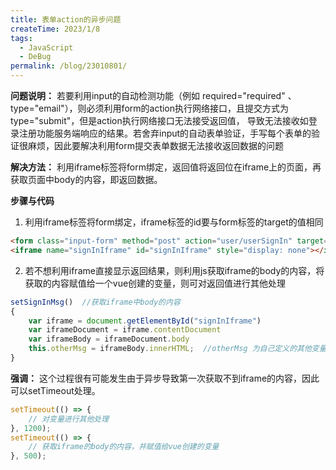 ```yaml
---
title: 表单action的异步问题
createTime: 2023/1/8
tags:
  - JavaScript
  - DeBug
permalink: /blog/23010801/
---
```


**问题说明：** 若要利用input的自动检测功能（例如 <span class="markdown-text-background-color">required="required"</span> 、<span class="markdown-text-background-color">type="email"</span>），则必须利用form的action执行网络接口，且提交方式为type="submit"，但是action执行网络接口无法接受返回值， 导致无法接收如登录注册功能服务端响应的结果。若舍弃input的自动表单验证，手写每个表单的验证很麻烦，因此要解决利用form提交表单数据无法接收返回数据的问题

**解决方法：** 利用iframe标签将form绑定，返回值将返回位在iframe上的页面，再获取页面中body的内容，即返回数据。

**步骤与代码**

1. 利用iframe标签将form绑定，iframe标签的id要与form标签的target的值相同

```html
<form class="input-form" method="post" action="user/userSignIn" target="signInIframe">
<iframe name="signInIframe" id="signInIframe" style="display: none"></iframe>
```
2. 若不想利用iframe直接显示返回结果，则利用js获取iframe的body的内容，将获取的内容赋值给一个vue创建的变量，则可对返回值进行其他处理
```js
setSignInMsg()  //获取iframe中body的内容
{
    var iframe = document.getElementById("signInIframe")
    var iframeDocument = iframe.contentDocument
    var iframeBody = iframeDocument.body
    this.otherMsg = iframeBody.innerHTML;  //otherMsg 为自己定义的其他变量
}
```
**强调：** 这个过程很有可能发生由于异步导致第一次获取不到iframe的内容，因此可以setTimeout处理。
```js
setTimeout(() => {
    // 对变量进行其他处理
}, 1200);
setTimeout(() => {
    // 获取iframe的body的内容，并赋值给vue创建的变量
}, 500);
```
